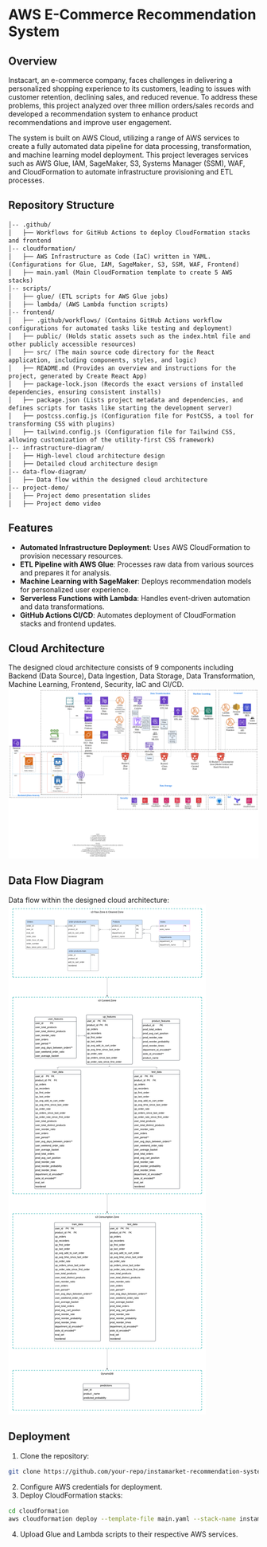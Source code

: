 # AWS E-Commerce Recommendation System
## Overview
Instacart, an e-commerce company, faces challenges in delivering a personalized shopping experience to its customers, leading to issues with customer retention, declining sales, and reduced revenue. To address these problems, this project analyzed over three million orders/sales records and developed a recommendation system to enhance product recommendations and improve user engagement.

The system is built on AWS Cloud, utilizing a range of AWS services to create a fully automated data pipeline for data processing, transformation, and machine learning model deployment. This project leverages services such as AWS Glue, IAM, SageMaker, S3, Systems Manager (SSM), WAF, and CloudFormation to automate infrastructure provisioning and ETL processes.

## Repository Structure
```aws-ecom-recommendation-system/
│-- .github/
│   ├── Workflows for GitHub Actions to deploy CloudFormation stacks and frontend
│-- cloudformation/
│   ├── AWS Infrastructure as Code (IaC) written in YAML. (Configurations for Glue, IAM, SageMaker, S3, SSM, WAF, Frontend)
│   ├── main.yaml (Main CloudFormation template to create 5 AWS stacks)
│-- scripts/
│   ├── glue/ (ETL scripts for AWS Glue jobs)
│   ├── lambda/ (AWS Lambda function scripts)
│-- frontend/
│   ├── .github/workflows/ (Contains GitHub Actions workflow configurations for automated tasks like testing and deployment)
│   ├── public/ (Holds static assets such as the index.html file and other publicly accessible resources)
│   ├── src/ (The main source code directory for the React application, including components, styles, and logic)
│   ├── README.md (Provides an overview and instructions for the project, generated by Create React App)
│   ├── package-lock.json (Records the exact versions of installed dependencies, ensuring consistent installs)
│   ├── package.json (Lists project metadata and dependencies, and defines scripts for tasks like starting the development server)
│   ├── postcss.config.js (Configuration file for PostCSS, a tool for transforming CSS with plugins)
│   ├── tailwind.config.js (Configuration file for Tailwind CSS, allowing customization of the utility-first CSS framework)
│-- infrastructure-diagram/
│   ├── High-level cloud architecture design
│   ├── Detailed cloud architecture design
│-- data-flow-diagram/
│   ├── Data flow within the designed cloud architecture
│-- project-demo/
│   ├── Project demo presentation slides
│   ├── Project demo video
```

## Features
- **Automated Infrastructure Deployment**: Uses AWS CloudFormation to provision necessary resources.
- **ETL Pipeline with AWS Glue**: Processes raw data from various sources and prepares it for analysis.
- **Machine Learning with SageMaker**: Deploys recommendation models for personalized user experience.
- **Serverless Functions with Lambda**: Handles event-driven automation and data transformations.
- **GitHub Actions CI/CD**: Automates deployment of CloudFormation stacks and frontend updates.

## Cloud Architecture
The designed cloud architecture consists of 9 components including Backend (Data Source), Data Ingestion, Data Storage, Data Transformation, Machine Learning, Frontend, Security, IaC and CI/CD.  
![Alt Text](infrastructure-diagram/Cloud_Architecture_Design.png)

## Data Flow Diagram
Data flow within the designed cloud architecture:
![Alt Text](data-flow-diagram/Data_Flow_Diagram.png)

## Deployment
1. Clone the repository:
```sh
git clone https://github.com/your-repo/instamarket-recommendation-system.git
```
2. Configure AWS credentials for deployment.
3. Deploy CloudFormation stacks:
```sh  
cd cloudformation
aws cloudformation deploy --template-file main.yaml --stack-name instamarket-main
```
4. Upload Glue and Lambda scripts to their respective AWS services.
